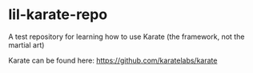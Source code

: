 # lil-karate-repo
A test repository for learning how to use Karate (the framework, not the martial art)

Karate can be found here: https://github.com/karatelabs/karate
